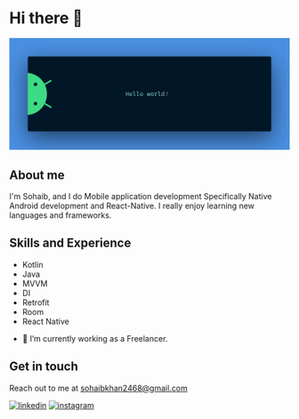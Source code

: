 # Hi there 👋
![Mobile application development](https://github.com/sohaibkhaa/sohaibkhaa/blob/main/banner.png)

## About me
I'm Sohaib, and I do Mobile application development Specifically Native Android development and React-Native. I really enjoy learning new languages and frameworks.

## Skills and Experience

* Kotlin
* Java
* MVVM
* DI
* Retrofit
* Room
* React Native

- 🔭 I’m currently working as a Freelancer. 

## Get in touch
Reach out to me at sohaibkhan2468@gmail.com

[<img src='https://img.icons8.com/color/48/000000/linkedin.png' alt='linkedin' height='40'>](https://www.linkedin.com/in/sohaib-kh/)  [<img src='https://img.icons8.com/fluency/48/000000/instagram-new.png' alt='instagram' height='40'>](https://www.instagram.com/sohaib_khan112/)  

